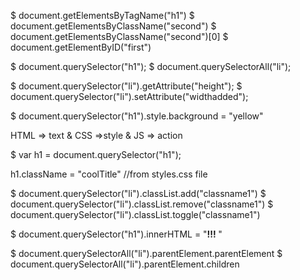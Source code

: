 
$ document.getElementsByTagName("h1")
$ document.getElementsByClassName("second")
$ document.getElementsByClassName("second")[0]
$ document.getElementByID("first")

$ document.querySelector("h1");
$ document.querySelectorAll("li");


$ document.querySelector("li").getAttribute("height");
$ document.querySelector("li").setAttribute("widthadded");

$ document.querySelector("h1").style.background = "yellow"

HTML => text & CSS =>style & JS => action

$ var h1 = document.querySelector("h1");


  h1.className = "coolTitle" //from styles.css file

$ document.querySelector("li").classList.add("classname1")
$ document.querySelector("li").classList.remove("classname1")
$ document.querySelector("li").classList.toggle("classname1")

$ document.querySelector("h1").innerHTML = "<strong>!!! </strong>"

$ document.querySelectorAll("li").parentElement.parentElement
$ document.querySelectorAll("li").parentElement.children
